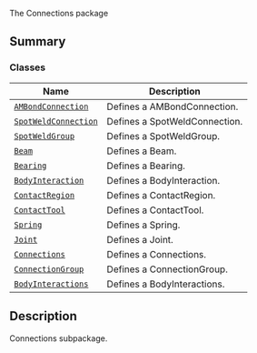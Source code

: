 The Connections package

<a id="summary"></a>

## Summary

### Classes

| Name | Description |
|------------------------------------------------------------------|-------------------------------|
| [`AMBondConnection`](AMBondConnection.md#AMBondConnection)       | Defines a AMBondConnection.   |
| [`SpotWeldConnection`](SpotWeldConnection.md#SpotWeldConnection) | Defines a SpotWeldConnection. |
| [`SpotWeldGroup`](SpotWeldGroup.md#SpotWeldGroup)                | Defines a SpotWeldGroup.      |
| [`Beam`](Beam.md#Beam)                                           | Defines a Beam.               |
| [`Bearing`](Bearing.md#Bearing)                                  | Defines a Bearing.            |
| [`BodyInteraction`](BodyInteraction.md#BodyInteraction)          | Defines a BodyInteraction.    |
| [`ContactRegion`](ContactRegion.md#ContactRegion)                | Defines a ContactRegion.      |
| [`ContactTool`](ContactTool.md#ContactTool)                      | Defines a ContactTool.        |
| [`Spring`](Spring.md#Spring)                                     | Defines a Spring.             |
| [`Joint`](Joint.md#Joint)                                        | Defines a Joint.              |
| [`Connections`](Connections.md#Connections)                      | Defines a Connections.        |
| [`ConnectionGroup`](ConnectionGroup.md#ConnectionGroup)          | Defines a ConnectionGroup.    |
| [`BodyInteractions`](BodyInteractions.md#BodyInteractions)       | Defines a BodyInteractions.   |

<a id="description"></a>

## Description

Connections subpackage.

<!-- !! processed by numpydoc !! -->
